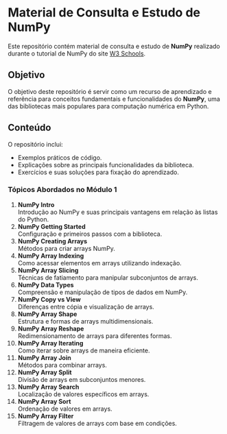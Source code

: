 # Material de Consulta e Estudo de NumPy

Este repositório contém material de consulta e estudo de **NumPy** realizado durante o tutorial de NumPy do site [W3 Schools](https://www.w3schools.com/python/numpy_intro.asp).

## Objetivo

O objetivo deste repositório é servir como um recurso de aprendizado e referência para conceitos fundamentais e funcionalidades do **NumPy**, uma das bibliotecas mais populares para computação numérica em Python.

## Conteúdo

O repositório inclui:
- Exemplos práticos de código.
- Explicações sobre as principais funcionalidades da biblioteca.
- Exercícios e suas soluções para fixação do aprendizado.

### Tópicos Abordados no Módulo 1
1. **NumPy Intro**  
   Introdução ao NumPy e suas principais vantagens em relação às listas do Python.
2. **NumPy Getting Started**  
   Configuração e primeiros passos com a biblioteca.
3. **NumPy Creating Arrays**  
   Métodos para criar arrays NumPy.
4. **NumPy Array Indexing**  
   Como acessar elementos em arrays utilizando indexação.
5. **NumPy Array Slicing**  
   Técnicas de fatiamento para manipular subconjuntos de arrays.
6. **NumPy Data Types**  
   Compreensão e manipulação de tipos de dados em NumPy.
7. **NumPy Copy vs View**  
   Diferenças entre cópia e visualização de arrays.
8. **NumPy Array Shape**  
   Estrutura e formas de arrays multidimensionais.
9. **NumPy Array Reshape**  
   Redimensionamento de arrays para diferentes formas.
10. **NumPy Array Iterating**  
    Como iterar sobre arrays de maneira eficiente.
11. **NumPy Array Join**  
    Métodos para combinar arrays.
12. **NumPy Array Split**  
    Divisão de arrays em subconjuntos menores.
13. **NumPy Array Search**  
    Localização de valores específicos em arrays.
14. **NumPy Array Sort**  
    Ordenação de valores em arrays.
15. **NumPy Array Filter**  
    Filtragem de valores de arrays com base em condições.
